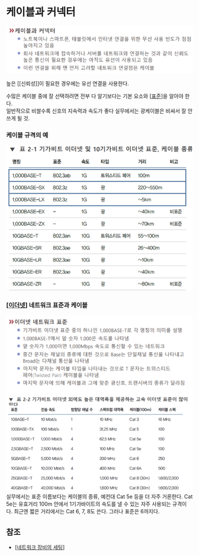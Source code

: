 # 케이블과 커넥터


![](../attachments/2022-09-15-17-20-00.png)

높은 [[신뢰성]]이 필요한 경우에는 유선 연결을 사용한다.   

수많은 케이블 중에 잘 선택하려면 전부 다 알기보다는 기본 요소와 [[표준]]을 알아야 한다.  
일반적으로 비쌀수록 신호의 지속력과 속도가 좋다 
실무에서는 광케이블은 비싸서 잘 안 쓰게 될 것.  

### 케이블 규격의 예
![케이블 규격의 예](../attachments/2022-09-15-17-21-15.png)


### [[이더넷]] 네트워크 표준과 케이블
![이더넷 네트워크 표준과 케이블](../attachments/2022-09-15-17-21-59.png)
실무에서는 표준 이름보다는 케이블의 종류, 예컨대 Cat 5e 등을 더 자주 거론한다. Cat 5e는 유효거리 100m 안에서 1기가바이트의 속도를 낼 수 있는 자주 사용되는 규격이다. 최근엔 짧은 거리에서는 Cat 6, 7, 8도 쓴다. 그러나 표준은 6까지다.  

## 참조
- [[네트워크 장비의 세팅]]

[//begin]: # "Autogenerated link references for markdown compatibility"
[표준]: 표준.md "표준"
[이더넷]: 이더넷.md "이더넷"
[네트워크 장비의 세팅]: <네트워크 장비의 세팅.md> "네트워크 장비의 세팅"
[//end]: # "Autogenerated link references"